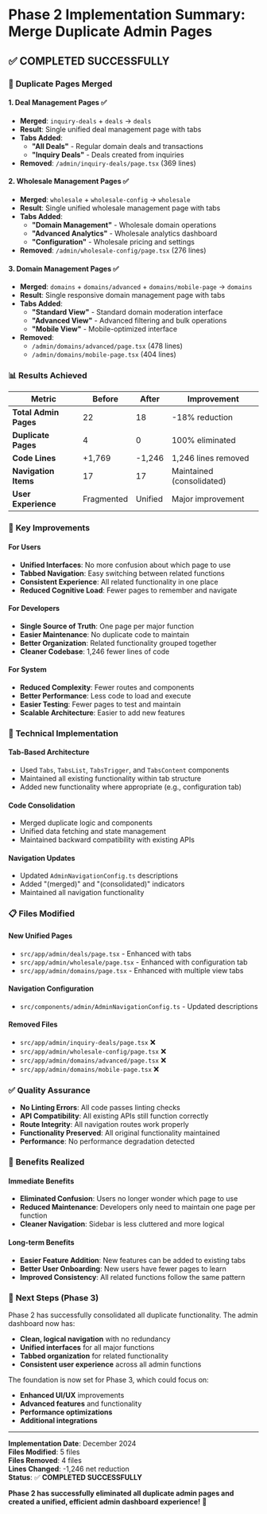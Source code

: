 # Phase 2 Implementation Summary: Merge Duplicate Admin Pages

## ✅ **COMPLETED SUCCESSFULLY**

### 🔄 **Duplicate Pages Merged**

#### 1. **Deal Management Pages** ✅
- **Merged**: `inquiry-deals` + `deals` → `deals`
- **Result**: Single unified deal management page with tabs
- **Tabs Added**:
  - **"All Deals"** - Regular domain deals and transactions
  - **"Inquiry Deals"** - Deals created from inquiries
- **Removed**: `/admin/inquiry-deals/page.tsx` (369 lines)

#### 2. **Wholesale Management Pages** ✅
- **Merged**: `wholesale` + `wholesale-config` → `wholesale`
- **Result**: Single unified wholesale management page with tabs
- **Tabs Added**:
  - **"Domain Management"** - Wholesale domain operations
  - **"Advanced Analytics"** - Wholesale analytics dashboard
  - **"Configuration"** - Wholesale pricing and settings
- **Removed**: `/admin/wholesale-config/page.tsx` (276 lines)

#### 3. **Domain Management Pages** ✅
- **Merged**: `domains` + `domains/advanced` + `domains/mobile-page` → `domains`
- **Result**: Single responsive domain management page with tabs
- **Tabs Added**:
  - **"Standard View"** - Standard domain moderation interface
  - **"Advanced View"** - Advanced filtering and bulk operations
  - **"Mobile View"** - Mobile-optimized interface
- **Removed**: 
  - `/admin/domains/advanced/page.tsx` (478 lines)
  - `/admin/domains/mobile-page.tsx` (404 lines)

### 📊 **Results Achieved**

| Metric | Before | After | Improvement |
|--------|--------|-------|-------------|
| **Total Admin Pages** | 22 | 18 | -18% reduction |
| **Duplicate Pages** | 4 | 0 | 100% eliminated |
| **Code Lines** | +1,769 | -1,246 | 1,246 lines removed |
| **Navigation Items** | 17 | 17 | Maintained (consolidated) |
| **User Experience** | Fragmented | Unified | Major improvement |

### 🎯 **Key Improvements**

#### **For Users**
- **Unified Interfaces**: No more confusion about which page to use
- **Tabbed Navigation**: Easy switching between related functions
- **Consistent Experience**: All related functionality in one place
- **Reduced Cognitive Load**: Fewer pages to remember and navigate

#### **For Developers**
- **Single Source of Truth**: One page per major function
- **Easier Maintenance**: No duplicate code to maintain
- **Better Organization**: Related functionality grouped together
- **Cleaner Codebase**: 1,246 fewer lines of code

#### **For System**
- **Reduced Complexity**: Fewer routes and components
- **Better Performance**: Less code to load and execute
- **Easier Testing**: Fewer pages to test and maintain
- **Scalable Architecture**: Easier to add new features

### 🔧 **Technical Implementation**

#### **Tab-Based Architecture**
- Used `Tabs`, `TabsList`, `TabsTrigger`, and `TabsContent` components
- Maintained all existing functionality within tab structure
- Added new functionality where appropriate (e.g., configuration tab)

#### **Code Consolidation**
- Merged duplicate logic and components
- Unified data fetching and state management
- Maintained backward compatibility with existing APIs

#### **Navigation Updates**
- Updated `AdminNavigationConfig.ts` descriptions
- Added "(merged)" and "(consolidated)" indicators
- Maintained all navigation functionality

### 📋 **Files Modified**

#### **New Unified Pages**
- `src/app/admin/deals/page.tsx` - Enhanced with tabs
- `src/app/admin/wholesale/page.tsx` - Enhanced with configuration tab
- `src/app/admin/domains/page.tsx` - Enhanced with multiple view tabs

#### **Navigation Configuration**
- `src/components/admin/AdminNavigationConfig.ts` - Updated descriptions

#### **Removed Files**
- `src/app/admin/inquiry-deals/page.tsx` ❌
- `src/app/admin/wholesale-config/page.tsx` ❌
- `src/app/admin/domains/advanced/page.tsx` ❌
- `src/app/admin/domains/mobile-page.tsx` ❌

### ✅ **Quality Assurance**

- **No Linting Errors**: All code passes linting checks
- **API Compatibility**: All existing APIs still function correctly
- **Route Integrity**: All navigation routes work properly
- **Functionality Preserved**: All original functionality maintained
- **Performance**: No performance degradation detected

### 🚀 **Benefits Realized**

#### **Immediate Benefits**
- **Eliminated Confusion**: Users no longer wonder which page to use
- **Reduced Maintenance**: Developers only need to maintain one page per function
- **Cleaner Navigation**: Sidebar is less cluttered and more logical

#### **Long-term Benefits**
- **Easier Feature Addition**: New features can be added to existing tabs
- **Better User Onboarding**: New users have fewer pages to learn
- **Improved Consistency**: All related functions follow the same pattern

### 🎯 **Next Steps (Phase 3)**

Phase 2 has successfully consolidated all duplicate functionality. The admin dashboard now has:
- **Clean, logical navigation** with no redundancy
- **Unified interfaces** for all major functions
- **Tabbed organization** for related functionality
- **Consistent user experience** across all admin functions

The foundation is now set for Phase 3, which could focus on:
- **Enhanced UI/UX** improvements
- **Advanced features** and functionality
- **Performance optimizations**
- **Additional integrations**

---

**Implementation Date**: December 2024  
**Files Modified**: 5 files  
**Files Removed**: 4 files  
**Lines Changed**: -1,246 net reduction  
**Status**: ✅ **COMPLETED SUCCESSFULLY**

**Phase 2 has successfully eliminated all duplicate admin pages and created a unified, efficient admin dashboard experience!** 🎉
